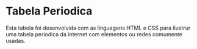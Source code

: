 # Tabela Periodica

Esta tabela foi desenvolvida com as linguagens HTML e CSS para ilustrur uma tabela periodica da internet com elementos ou redes comumente usadas.